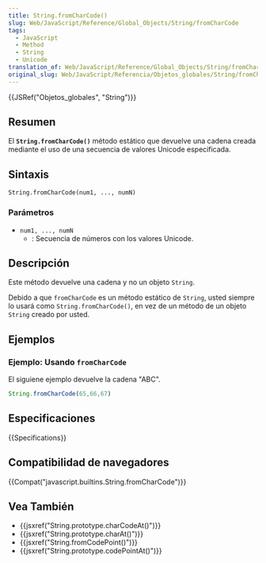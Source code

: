 ```yaml
---
title: String.fromCharCode()
slug: Web/JavaScript/Reference/Global_Objects/String/fromCharCode
tags:
  - JavaScript
  - Method
  - String
  - Unicode
translation_of: Web/JavaScript/Reference/Global_Objects/String/fromCharCode
original_slug: Web/JavaScript/Referencia/Objetos_globales/String/fromCharCode
---
```


{{JSRef("Objetos_globales", "String")}}

## Resumen

El **`String.fromCharCode()`** método estático que devuelve una cadena creada mediante el uso de una secuencia de valores Unicode especificada.

## Sintaxis

```
String.fromCharCode(num1, ..., numN)
```

### Parámetros

- `num1, ..., numN`
  - : Secuencia de números con los valores Unicode.

## Descripción

Este método devuelve una cadena y no un objeto `String`.

Debido a que `fromCharCode` es un método estático de `String`, usted siempre lo usará como `String.fromCharCode()`, en vez de un método de un objeto `String` creado por usted.

## Ejemplos

### Ejemplo: Usando `fromCharCode`

El siguiene ejemplo devuelve la cadena "ABC".

```js
String.fromCharCode(65,66,67)
```

## Especificaciones

{{Specifications}}

## Compatibilidad de navegadores

{{Compat("javascript.builtins.String.fromCharCode")}}

## Vea También

- {{jsxref("String.prototype.charCodeAt()")}}
- {{jsxref("String.prototype.charAt()")}}
- {{jsxref("String.fromCodePoint()")}}
- {{jsxref("String.prototype.codePointAt()")}}
